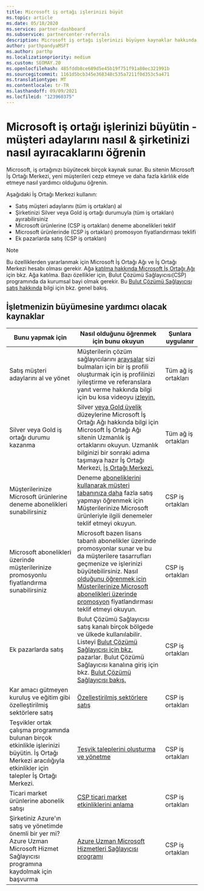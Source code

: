 ```yaml
---
title: Microsoft iş ortağı işlerinizi büyüt
ms.topic: article
ms.date: 05/18/2020
ms.service: partner-dashboard
ms.subservice: partnercenter-referrals
description: Microsoft iş ortağı işlerinizi büyüyen kaynaklar hakkında bilgi öğrenin. Buna Microsoft'tan nasıl satış müşteri adayları (referanslar) elde etmek de dahildir.
author: parthpandyaMSFT
ms.author: parthp
ms.localizationpriority: medium
ms.custom: SEOMAY.20
ms.openlocfilehash: 485fddb8ce689d5e45b19f751f91a80ec321991b
ms.sourcegitcommit: 1161d5bcb345e368348c535a7211f0d353c5a471
ms.translationtype: MT
ms.contentlocale: tr-TR
ms.lasthandoff: 09/09/2021
ms.locfileid: "123960375"
---
```

# <a name="grow-your-microsoft-partner-business---learn-how-to-get-leads--set-your-company-apart"></a>Microsoft iş ortağı işlerinizi büyütin - müşteri adaylarını nasıl & şirketinizi nasıl ayıracaklarını öğrenin

Microsoft, iş ortağınızı büyütecek birçok kaynak sunar. Bu sitenin Microsoft İş Ortağı Merkezi, yeni müşterileri cezp etmeye ve daha fazla kârlılık elde etmeye nasıl yardımcı olduğunu öğrenin.

Aşağıdaki İş Ortağı Merkezi kullanın:

- Satış müşteri adaylarını (tüm iş ortakları) al
- Şirketinizi Silver veya Gold iş ortağı durumuyla (tüm iş ortakları) ayırabilirsiniz
- Microsoft ürünlerine (CSP iş ortakları) deneme abonelikleri teklif
- Microsoft ürünlerinde (CSP iş ortakları) promosyon fiyatlandırması teklifi
- Ek pazarlarda satış (CSP iş ortakları)

> [!NOTE]  
> Bu özelliklerden yararlanmak için Microsoft İş Ortağı Ağı ve İş Ortağı Merkezi hesabı olması gerekir. Ağa [katılma hakkında Microsoft İş Ortağı Ağı](mpn-overview.md) için bkz. Ağa katılma. Bazı özellikler için, Bulut Çözümü Sağlayıcısı(CSP) programında da kurumsal bayi olmak gerekir. Bu [Bulut Çözümü Sağlayıcısı satış hakkında](csp-overview.md) bilgi için bkz. genel bakış.

## <a name="resources-to-help-your-business-grow"></a>İşletmenizin büyümesine yardımcı olacak kaynaklar

|  **Bunu yapmak için**  |  **Nasıl olduğunu öğrenmek için bunu okuyun**  |  **Şunlara uygulanır**  |
|--------------|-----------|--------------
| Satış müşteri adaylarını al ve yönet | Müşterilerin çözüm sağlayıcılarını [araysalar](https://player.vimeo.com/video/252788046 ) sizi bulmaları için bir iş profili oluşturmak için iş profilinizi iyileştirme ve referanslara yanıt verme hakkında bilgi için bu kısa videoyu [izleyin.](manage-leads.md) | Tüm ağ iş ortakları |
| Silver veya Gold iş ortağı durumu kazanma | Silver [veya Gold üyelik](https://partner.microsoft.com/membership/competencies) düzeylerine Microsoft İş Ortağı Ağı hakkında bilgi için Microsoft İş Ortağı Ağı sitenin Uzmanlık iş ortaklarını okuyun. Uzmanlık bilginizi bir sonraki adıma taşımaya hazır İş Ortağı Merkezi, [İş Ortağı Merkezi.](learn-about-competencies.md) | Tüm ağ iş ortakları |
| Müşterilerinize Microsoft ürünlerine deneme abonelikleri sunabilirsiniz | Deneme [aboneliklerini kullanarak müşteri tabanınıza daha](offer-your-customers-trials-of-microsoft-products.md) fazla satış yapmayı öğrenmek için Müşterilerinize Microsoft ürünleriyle ilgili denemeler teklif etmeyi okuyun.| CSP iş ortakları |
| Microsoft abonelikleri üzerinde müşterilerinize promosyonlu fiyatlandırma sunabilirsiniz | Microsoft bazen lisans tabanlı abonelikler üzerinde promosyonlar sunar ve bu da müşterilere tasarrufları geçmenize ve işlerinizi büyütebilirsiniz. Nasıl [olduğunu öğrenmek için Müşterilerinize Microsoft abonelikleri üzerinde promosyon](promotions.md) fiyatlandırması teklif etmeyi okuyun. | CSP iş ortakları |
| Ek pazarlarda satış | Bulut Çözümü Sağlayıcısı satış kanalı birçok bölgede ve ülkede kullanılabilir. Listeyi [Bulut Çözümü Sağlayıcısı için bkz.](agreements.md) pazarlar. Bulut Çözümü Sağlayıcısı kanalına giriş için bkz. [Bulut Çözümü Sağlayıcısı bakış.](csp-overview.md)  | CSP iş ortakları |
Kar amacı gütmeyen kuruluş ve eğitim gibi özelleştirilmiş sektörlere satış|[Özelleştirilmiş sektörlere satış](get-special-pricing-for-offers.md)|CSP iş ortakları|
|Teşvikler ortak çalışma programında bulunan birçok etkinlikle işlerinizi büyütin. İş Ortağı Merkezi aracılığıyla etkinlikler için talepler İş Ortağı Merkezi.| [Teşvik taleplerini oluşturma ve yönetme](create-incentives-claims.md)|CSP iş ortakları|
|Ticari market ürünlerine abonelik satışı|[CSP ticari market etkinliklerini anlama](csp-commercial-marketplace-overview.md)|CSP iş ortakları|
|Şirketiniz Azure'ın satış ve yönetimde önemli bir yer mi? Azure Uzman Microsoft Hizmet Sağlayıcısı programına kaydolmak için başvurma|[Azure Uzman Microsoft Hizmetleri Sağlayıcısı programı](azure-expert-msp.md)|CSP iş ortakları|
